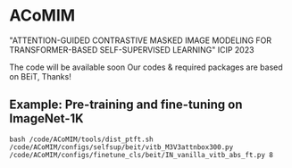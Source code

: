 # ACoMIM
"ATTENTION-GUIDED CONTRASTIVE MASKED IMAGE MODELING FOR TRANSFORMER-BASED SELF-SUPERVISED LEARNING" ICIP 2023

The code will be available soon
Our codes & required packages are based on BEiT, Thanks!

## Example: Pre-training and fine-tuning on ImageNet-1K

```
bash /code/ACoMIM/tools/dist_ptft.sh /code/ACoMIM/configs/selfsup/beit/vitb_M3V3attnbox300.py /code/ACoMIM/configs/finetune_cls/beit/IN_vanilla_vitb_abs_ft.py 8
```
